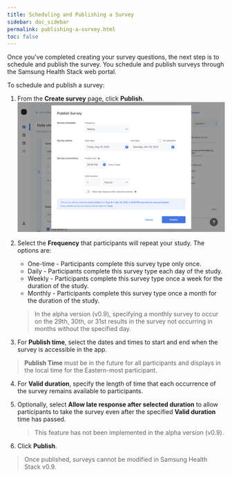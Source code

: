```yaml
---
title: Scheduling and Publishing a Survey
sidebar: doc_sidebar
permalink: publishing-a-survey.html
toc: false
---
```

Once you've completed creating your survey questions, the next step is to schedule and publish the survey. You schedule and publish surveys through the Samsung Health Stack web portal.

To schedule and publish a survey:

1. From the **Create survey** page, click **Publish**.
    ![publishing-a-survey](../../../images/publishing-a-survey.png)
2. Select the **Frequency** that participants will repeat your study. The options are:

    - One-time - Participants complete this survey type only once.
    - Daily - Participants complete this survey type each day of the study.
    - Weekly - Participants complete this survey type once a week for the duration of the study.
    - Monthly - Participants complete this survey type once a month for the duration of the study.
    > In the alpha version (v0.9), specifying a monthly survey to occur on the 29th, 30th, or 31st results in the survey not occurring in months without the specified day.<!--For months with fewer days than the date selected, the survey occurs on the last day of the month.-->
4. For **Publish time**, select the dates and times to start and end when the survey is accessible in the app.
 > **Publish Time** <!--is local time for each participant and -->must be in the future for all participants and displays in the local time for the Eastern-most participant.
4. For **Valid duration**, specify the length of time that each occurrence of the survey remains available to participants.
5. Optionally, select **Allow late response after selected duration** to allow participants to take the survey even after the specified **Valid duration** time has passed.

   > This feature has not been implemented in the alpha version (v0.9).
7. Click **Publish**.

> Once published, surveys cannot be modified in Samsung Health Stack v0.9.
